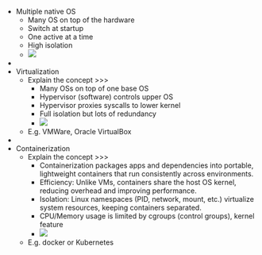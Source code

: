 - Multiple native OS
    - Many OS on top of the hardware
    - Switch at startup
    - One active at a time
    - High isolation
    - ![](https://remnote-user-data.s3.amazonaws.com/JRKK6mkE0Yf68Gotdan1toJ4QAN37S4I6uTZZuylcCIZVzX6yjeIp1EvnsbETYYOyEyoeVGGBZW6Q4uZankL8l_VkQ_ErzjluUlU66N_OeO-z_-gsLGnmByMfPkMBbP1.png)
- 
- Virtualization
    - Explain the concept >>>
        - Many OSs on top of one base OS
        - Hypervisor (software) controls upper OS
        - Hypervisor  proxies syscalls to lower kernel
        - Full isolation but lots of redundancy
        - ![](https://remnote-user-data.s3.amazonaws.com/lXmLWdbBV1g50m_oCHZWiI3fcDHTn7VM2Z2d9rXo8jX2jH5H31CXmrLyrPhFBKkiWvYDBP9LVcvPviEI8z0ksBltmzZsiGKbk-qe5Uq0rnJBgF2LLr1uY41y4fBAoYnQ.png)
    - E.g. VMWare, Oracle VirtualBox
- 
- Containerization
    - Explain the concept >>>
        - Containerization packages apps and dependencies into portable, lightweight containers that run consistently across environments.
        - Efficiency: Unlike VMs, containers share the host OS kernel, reducing overhead and improving performance.
        - Isolation: Linux namespaces (PID, network, mount, etc.) virtualize system resources, keeping containers separated.
        - CPU/Memory usage is limited by cgroups (control groups), kernel feature
        - ![](https://remnote-user-data.s3.amazonaws.com/vzHcpwLs0SQvvJdaNU8h7r5Ru-jf95T_E58n0roQhXQSlvVZ1blg3jlKaes5OdUIBIbcBSIuIbi2xfOlqj5K7W8UoNLZvrDMsK3dM5s7BQggok4BiGoVqshePXjQR7JO.png)
    - E.g. docker or Kubernetes
